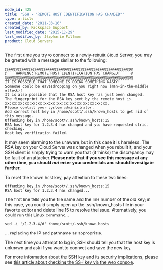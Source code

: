 ```yaml
---
node_id: 425
title: 'SSH - "REMOTE HOST IDENTIFICATION HAS CHANGED"'
type: article
created_date: '2011-03-16'
created_by: Rackspace Support
last_modified_date: '2015-12-29'
last_modified_by: Stephanie Fillmon
product: Cloud Servers
---
```


The first time you try to connect to a newly-rebuilt Cloud Server, you
may be greeted with a message similar to the following:

    @@@@@@@@@@@@@@@@@@@@@@@@@@@@@@@@@@@@@@@@@@@@@@@@@@@@@@@@@@@
    @    WARNING: REMOTE HOST IDENTIFICATION HAS CHANGED!     @
    @@@@@@@@@@@@@@@@@@@@@@@@@@@@@@@@@@@@@@@@@@@@@@@@@@@@@@@@@@@
    IT IS POSSIBLE THAT SOMEONE IS DOING SOMETHING NASTY!
    Someone could be eavesdropping on you right now (man-in-the-middle attack)!
    It is also possible that the RSA host key has just been changed.
    The fingerprint for the RSA key sent by the remote host is
    xx:xx:xx:xx:xx:xx:xx:xx:xx:xx:xx:xx:xx:xx:xx:xx.
    Please contact your system administrator.
    Add correct host key in /home/scott/.ssh/known_hosts to get rid of this message.
    Offending key in /home/scott/.ssh/known_hosts:15
    RSA host key for 1.2.3.4 has changed and you have requested strict checking.
    Host key verification failed.

It may seem alarming to the unaware, but in this case it is harmless.
The RSA key on your Cloud Server was changed when you rebuilt it, and
your SSH client is simply trying to warn you that (it thinks) the
discrepancy may be fault of an attacker. **Please note that if you see
this message at any other time, you should *not* enter your credentials
and should investigate further.**

To reset the known host key, pay attention to these two lines:

    Offending key in /home/scott/.ssh/known_hosts:15
    RSA host key for 1.2.3.4 has changed...

The first line tells you the file name and the line number of the old
key; in this case, you could simply open up the .ssh/known\_hosts file
in your favorite editor and delete line 15 to resolve the issue.
Alternatively, you could run this Linux command...

    sed -i '/1.2.3.4/d' /home/scott/.ssh/known_hosts

... replacing the IP and pathname as appropriate.

The next time you attempt to log in, SSH should tell you that the host
key is unknown and ask if you want to connect and save the new key.

For more information about the SSH key and its security implications,
please see [this article about checking the SSH key via the web
console](/how-to/rackspace-cloud-essentials-checking-a-server-s-ssh-host-fingerprint-with-the-web-console).

